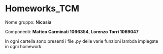 # Homeworks_TCM
Nome gruppo: **Nicosia**

Componenti: **Matteo Carminati 1066354**, **Lorenzo Torri 1069047**

In ogni cartella sono presenti i file .py delle varie funzioni lambda impiegate in ogni homework
